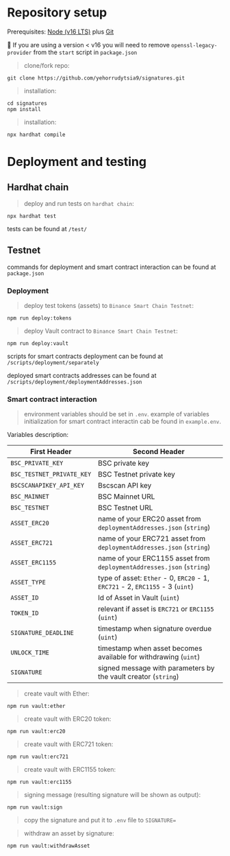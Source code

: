 # Repository setup

Prerequisites: [Node (v16 LTS)](https://nodejs.org/en/download/) plus [Git](https://git-scm.com/downloads)

🚨 If you are using a version < v16 you will need to remove `openssl-legacy-provider` from the `start` script in `package.json`

> clone/fork repo:

```bash/zsh
git clone https://github.com/yehorrudytsia9/signatures.git
```

> installation:

```bash/zsh
cd signatures
npm install
```

> installation:

```bash/zsh
npx hardhat compile
```

# Deployment and testing

## Hardhat chain

> deploy and run tests on `hardhat chain`:

```bash/zsh
npx hardhat test
```
tests can be found at `/test/`

## Testnet
commands for deployment and smart contract interaction can be found at `package.json`

### Deployment
> deploy test tokens (assets) to `Binance Smart Chain Testnet`:

```bash/zsh
npm run deploy:tokens
```

> deploy Vault contract to `Binance Smart Chain Testnet`:

```bash/zsh
npm run deploy:vault
```
scripts for smart contracts deployment can be found at `/scripts/deployment/separately`

deployed smart contracts addresses can be found at `/scripts/deployment/deploymentAddresses.json`


### Smart contract interaction
> environment variables should be set in `.env`.
> example of variables initialization for smart contract interactin cab be found in `example.env`.

Variables description:

First Header  | Second Header
------------- | -------------
`BSC_PRIVATE_KEY` |  BSC private key
`BSC_TESTNET_PRIVATE_KEY` |  BSC Testnet private key
`BSCSCANAPIKEY_API_KEY` | Bscscan API key
`BSC_MAINNET` |  BSC Mainnet URL
`BSC_TESTNET` |  BSC Testnet URL
`ASSET_ERC20` |  name of your ERC20 asset from `deploymentAddresses.json` (`string`)
`ASSET_ERC721` |  name of your ERC721 asset from `deploymentAddresses.json` (`string`)
`ASSET_ERC1155` |  name of your ERC1155 asset from `deploymentAddresses.json` (`string`)
`ASSET_TYPE` |  type of asset: `Ether` - 0, `ERC20` - 1, `ERC721` - 2, `ERC1155` - 3 (`uint`)
`ASSET_ID` |  Id of Asset in Vault (`uint`)
`TOKEN_ID` |  relevant if asset is `ERC721` or `ERC1155` (`uint`)
`SIGNATURE_DEADLINE` |  timestamp when signature overdue (`uint`)
`UNLOCK_TIME` |  timestamp when asset becomes available for withdrawing (`uint`)
`SIGNATURE` |  signed message with parameters by the vault creator (`string`)

> сreate vault with Ether:

```bash/zsh
npm run vault:ether
```

> сreate vault with ERC20 token:

```bash/zsh
npm run vault:erc20
```

> сreate vault with ERC721 token:

```bash/zsh
npm run vault:erc721
```
> сreate vault with ERC1155 token:

```bash/zsh
npm run vault:erc1155
```
> signing message (resulting signature will be shown as output):

```bash/zsh
npm run vault:sign
```
> copy the signature and put it to `.env` file to `SIGNATURE=`

> withdraw an asset by signature:

```bash/zsh
npm run vault:withdrawAsset
```
